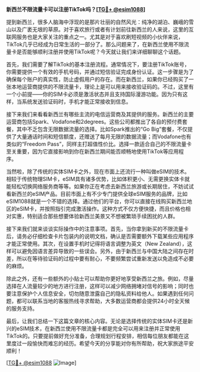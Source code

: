 **新西兰不限流量卡可以注册TikTok吗？[[TG💪+ @esim1088](https://t.me/s/esim1088)]**

提到新西兰，很多人脑海中浮现的是那片壮丽的自然风光：纯净的湖泊、巍峨的雪山以及广袤无垠的草原。对于喜欢旅行或者有计划前往新西兰的人来说，这里的互联网服务也是大家关注的重点之一。尤其是对于喜欢刷短视频的小伙伴来说，TikTok几乎已经成为日常生活的一部分了。那么问题来了，在新西兰使用不限流量卡是否能够顺利注册并使用TikTok呢？今天就让我们来详细聊聊这个话题。

首先，我们需要了解TikTok的基本注册流程。通常情况下，要注册TikTok账号，你需要提供一个有效的手机号码，并通过短信验证完成身份认证。这一步骤是为了确保每个账户的真实性，防止虚假用户的存在。而在新西兰，如果你已经购买了一张本地运营商提供的不限流量卡，理论上是可以用来接收验证码的。不过，这里有一个小前提——你的SIM卡必须是激活状态并且支持国际漫游功能。因为只有这样，当系统发送验证码时，手机才能正常接收到信息。

接下来我们来看看新西兰有哪些主流的电信运营商及其提供的服务。新西兰的主要运营商包括Spark、Vodafone和2degrees。这些公司都推出了各自的预付费套餐，其中不乏包含无限数据流量的选择。比如Spark推出的“Go Big”套餐，不仅提供了大量通话时间和短信额度，还赠送了每月无限的数据流量；而Vodafone也有类似的“Freedom Pass”，同样主打超值性价比。选择一款适合自己的不限流量卡至关重要，因为它直接影响到你在新西兰期间能否顺畅地使用TikTok等应用程序。

当然啦，除了传统的实体SIM卡之外，现在市面上还流行一种叫做eSIM的技术。相较于传统物理SIM卡，eSIM具有诸多优势，比如体积更小、无需更换实体卡就能轻松切换网络服务商等等。如果你正在考虑去新西兰旅游或长期居住，不妨试试看新西兰的eSIM产品。目前市面上有不少专门提供全球eSIM服务的品牌，比如eSIM1088就是一个不错的选择。通过他们的平台，你可以直接在线购买新西兰地区的eSIM卡，并按照指引完成激活操作。这种方式不仅方便快捷，而且价格也相对实惠，特别适合那些想要体验新西兰美景又不想被繁琐手续困扰的人群。

接下来我们就来谈谈实际操作中的注意事项。首先，当你拿到新买的不限流量卡后，请务必仔细检查卡片包装内的说明文档，确认是否需要额外下载某些应用程序才能正常使用。其次，在设置手机时记得将语言调整为英文（New Zealand），这样可以避免因语言差异导致的一些误会。另外，由于新西兰与中国大陆之间存在时差，所以在等待验证码的过程中要有耐心，不要频繁尝试重新发送以免造成不必要的麻烦。

除此之外，还有一些额外的小贴士可以帮助你更好地享受新西兰之旅。例如，尽量选择在人流量较少的地方进行注册，这样可以减少网络拥堵对信号的影响；同时也要注意保护个人信息安全，切勿随意泄露自己的隐私资料给他人。如果遇到任何问题，都可以联系当地的客服热线寻求帮助，大多数运营商都会提供24小时全天候的服务支持。

最后，让我们总结一下这篇文章的核心内容。无论是选择传统的实体SIM卡还是新兴的eSIM技术，在新西兰使用不限流量卡都是完全可以用来注册并正常使用TikTok的。只要提前做好充分准备，合理规划行程安排，相信每位朋友都能在这里度过一段愉快而难忘的经历。希望今天的分享能对你有所帮助，祝大家旅途平安顺利！

[[TG💪+ @esim1088](https://t.me/s/esim1088) ![Image](https://i.postimg.cc/4NQfJmqS/Snipaste-2025-05-13-00-14-12.png)]